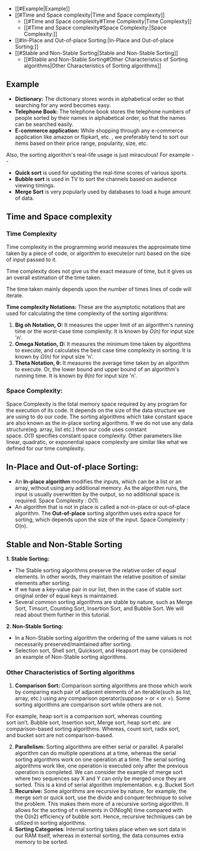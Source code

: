- [[#Example|Example]]
- [[#Time and Space complexity|Time and Space complexity]]
	- [[#Time and Space complexity#Time Complexity|Time Complexity]]
	- [[#Time and Space complexity#Space Complexity:|Space Complexity:]]
- [[#In-Place and Out-of-place Sorting:|In-Place and Out-of-place Sorting:]]
- [[#Stable and Non-Stable Sorting|Stable and Non-Stable Sorting]]
	- [[#Stable and Non-Stable Sorting#Other Characteristics of Sorting algorithms|Other Characteristics of Sorting algorithms]]

## Example

-   **Dictionary:** The dictionary stores words in alphabetical order so that searching for any word becomes easy.
-   **Telephone Book:** The telephone book stores the telephone numbers of people sorted by their names in alphabetical order, so that the names can be searched easily.
-   **E-commerce application:** While shopping through any e-commerce application like amazon or flipkart, etc. , we preferably tend to sort our items based on their price range, popularity, size, etc.

Also, the sorting algorithm's real-life usage is just miraculous! For example --

-   **Quick sort** is used for updating the real-time scores of various sports.
-   **Bubble sort** is used in TV to sort the channels based on audience viewing timings.
-   **Merge Sort** is very popularly used by databases to load a huge amount of data.

## Time and Space complexity

### Time Complexity

Time complexity in the programming world measures the approximate time taken by a piece of code, or algorithm to execute(or run) based on the size of input passed to it.

Time complexity does not give us the exact measure of time, but it gives us an overall estimation of the time taken.

The time taken mainly depends upon the number of times lines of code will iterate.

**Time complexity Notations:** These are the asymptotic notations that are used for calculating the time complexity of the sorting algorithms:

1.  **Big oh Notation, O:** It measures the upper limit of an algorithm's running time or the worst-case time complexity. It is known by *O(n)* for input size 'n'.
2.  **Omega Notation, Ω:** It measures the minimum time taken by algorithms to execute, and calculates the best case time complexity in sorting. It is known by *Ω(n)* for input size 'n'.
3.  **Theta Notation, θ:** It measures the average time taken by an algorithm to execute. Or, the lower bound and upper bound of an algorithm's running time. It is known by *θ(n)* for input size 'n'.

### Space Complexity:

Space Complexity is the total memory space required by any program for the execution of its code. It depends on the size of the data structure we are using to do our code. The sorting algorithms which take constant space are also known as the in-place sorting algorithms. If we do not use any data structure(eg. array, list etc.) then our code uses constant space. *O(1)* specifies constant space complexity. Other parameters like linear, quadratic, or exponential space complexity are similar like what we defined for our time complexity.

## In-Place and Out-of-place Sorting:
-   An **In-place algorithm** modifies the inputs, which can be a list or an array, without using any additional memory. As the algorithm runs, the input is usually overwritten by the output, so no additional space is required. Space Complexity : O(1).
- An algorithm that is not in place is called a not-in-place or out-of-place algorithm. The **Out-of-place** sorting algorithm uses extra space for sorting, which depends upon the size of the input. Space Complexity : O(n).

## Stable and Non-Stable Sorting 
**1. Stable Sorting:**

-   The Stable sorting algorithms preserve the relative order of equal elements. In other words, they maintain the relative position of similar elements after sorting.
-   If we have a key-value pair in our list, then in the case of stable sort original order of equal keys is maintained.
-   Several common sorting algorithms are stable by nature, such as Merge Sort, Timsort, Counting Sort, Insertion Sort, and Bubble Sort. We will read about them further in this tutorial.

**2. Non-Stable Sorting:**

-   In a Non-Stable sorting algorithm the ordering of the same values is not necessarily preserved/maintained after sorting.
-   Selection sort, Shell sort, Quicksort, and Heapsort may be considered an example of Non-Stable sorting algorithms.

### Other Characteristics of Sorting algorithms

1.  **Comparison Sort:** Comparison sorting algorithms are those which work by comparing each pair of adjacent elements of an iterable(such as list, array, etc.) using any comparison operator(suppose > or < or =). Some sorting algorithms are comparison sort while others are not.

For example, heap sort is a comparison sort, whereas counting sort isn’t. Bubble sort, Insertion sort, Merge sort, heap sort etc. are comparison-based sorting algorithms. Whereas, count sort, radix sort, and bucket sort are not comparison-based.

2.  **Parallelism:** Sorting algorithms are either serial or parallel. A parallel algorithm can do multiple operations at a time, whereas the serial sorting algorithms work on one operation at a time. The serial sorting algorithms work like, one operation is executed only after the previous operation is completed. We can consider the example of merge sort where two sequences say X and Y can only be merged once they are sorted. This is a kind of serial algorithm implementation. e.g. Bucket Sort
3.  **Recursive:** Some algorithms are recursive by nature, for example, the merge sort or quick sort, use the divide and conquer technique to solve the problem. This makes them more of a recursive sorting algorithm. It allows for the sorting of n elements in O(NlogN) time compared with the O(n2) efficiency of bubble sort. Hence, recursive techniques can be utilized in sorting algorithms.
4. **Sorting Categories**: Internal sorting takes place when we sort data in our RAM itself, whereas in external sorting, the data consumes extra memory to be sorted.
